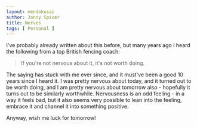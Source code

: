 ```yaml
---
layout: mendokusai
author: Jonny Spicer
title: Nerves
tags: [ Personal ]
---
```

I've probably already written about this before, but many years ago I heard the following from a top British fencing coach:

> If you're not nervous about it, it's not worth doing.

The saying has stuck with me ever since, and it must've been a good 10 years since I heard it. I was pretty nervous about today, and it turned out to be worth doing,
and I am pretty nervous about tomorrow also - hopefully it turns out to be similarly worthwhile. Nervousness is an odd feeling - in a way it feels bad, but it also
seems very possible to lean into the feeling, embrace it and channel it into something positive.

Anyway, wish me luck for tomorrow!
